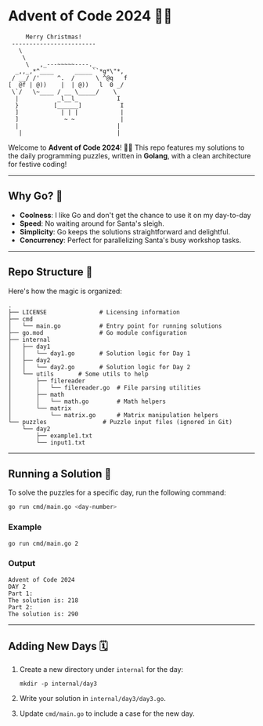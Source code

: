 # Advent of Code 2024 🎄✨
```
     Merry Christmas!
 ------------------------
   \
    \
     \   ,_---~~~~~----._         
  _,,_,*^____      _____``*g*\"*, 
 / __/ /'     ^.  /      \ ^@q   f 
[  @f | @))    |  | @))   l  0 _/  
 \`/   \~____ / __ \_____/    \   
  |           _l__l_           I   
  }          [______]           I  
  ]            | | |            |  
  ]             ~ ~             |  
  |                            |   
   |                           |   
```

Welcome to **Advent of Code 2024**! 🎅✨ This repo features my solutions to the daily programming puzzles, written in **Golang**, with a clean architecture for festive coding!

---

## Why Go? 🐹

- **Coolness**: I like Go and don't get the chance to use it on my day-to-day
- **Speed**: No waiting around for Santa's sleigh.
- **Simplicity**: Go keeps the solutions straightforward and delightful.
- **Concurrency**: Perfect for parallelizing Santa's busy workshop tasks.

---

## Repo Structure 📂

Here's how the magic is organized:

```
.
├── LICENSE               # Licensing information
├── cmd
│   └── main.go           # Entry point for running solutions
├── go.mod                # Go module configuration
├── internal
│   ├── day1
│   │   └── day1.go       # Solution logic for Day 1
│   ├── day2
│   │   └── day2.go       # Solution logic for Day 2
│   └── utils       # Some utils to help
│       ├── filereader
│       │   └── filereader.go  # File parsing utilities
│       ├── math
│       │   └── math.go        # Math helpers
│       └── matrix
│           └── matrix.go      # Matrix manipulation helpers
└── puzzles                # Puzzle input files (ignored in Git)
    └── day2
        ├── example1.txt
        └── input1.txt
```

---

## Running a Solution 🏃

To solve the puzzles for a specific day, run the following command:

```bash
go run cmd/main.go <day-number>
```

### Example
```bash
go run cmd/main.go 2
```

### Output
```plaintext
Advent of Code 2024
DAY 2
Part 1:
The solution is: 218
Part 2:
The solution is: 290
```

---

## Adding New Days 🗓️

1. Create a new directory under `internal` for the day:
   ```
   mkdir -p internal/day3
   ```

2. Write your solution in `internal/day3/day3.go`.

3. Update `cmd/main.go` to include a case for the new day.
